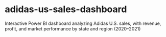 # adidas-us-sales-dashboard
Interactive Power BI dashboard analyzing Adidas U.S. sales, with revenue, profit, and market performance by state and region (2020–2021)
